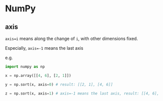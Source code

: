 # NumPy

## axis

`axis=i` means along the change of `i`, with other dimensions fixed.

Especially, `axis=-1` means the last axis

e.g.

```python
import numpy as np

x = np.array([[4, 6], [2, 1]])

y = np.sort(x, axis=0) # result: [[2, 1], [4, 6]]

z = np.sort(x, axis=1) # axis=-1 means the last axis, result: [[4, 6], [1, 2]]
```